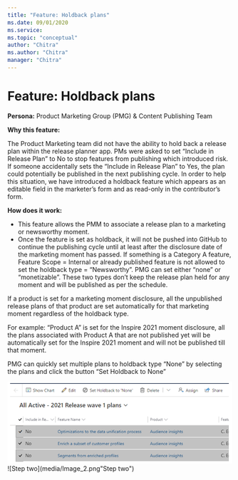 ```yaml
---
title: "Feature: Holdback plans"
ms.date: 09/01/2020
ms.service: 
ms.topic: "conceptual"
author: "Chitra"
ms.author: "Chitra"
manager: "Chitra"
---
```


# Feature: Holdback plans

**Persona:** Product Marketing Group (PMG) & Content Publishing Team

**Why this feature:**

The Product Marketing team did not have the ability to hold back a release plan within the release planner app. PMs were asked to set “Include in Release Plan” to No to stop features from publishing which introduced risk. If someone accidentally sets the “Include in Release Plan” to Yes, the plan could potentially be published in the next publishing cycle. In order to help this situation, we have introduced a holdback feature which appears as an editable field in the marketer’s form and as read-only in the contributor’s form.

**How does it work:**
-	This feature allows the PMM to associate a release plan to a marketing or newsworthy moment. 
-	Once the feature is set as holdback, it will not be pushed into GitHub to continue the publishing cycle until at least after the disclosure date of the marketing moment has passed.
If something is a Category A feature, Feature Scope = Internal or already published feature is not allowed to set the holdback type = “Newsworthy”. PMG can set either “none” or “monetizable”. These two types don’t keep the release plan held for any moment and will be published as per the schedule.

If a product is set for a marketing moment disclosure, all the unpublished release plans of that product are set automatically for that marketing moment regardless of the holdback type. 

For example: “Product A” is set for the Inspire 2021 moment disclosure, all the plans associated with Product A that are not published yet will be automatically set for the Inspire 2021 moment and will not be published till that moment.

PMG can quickly set multiple plans to holdback type “None” by selecting the plans and click the button “Set Holdback to None”

![Step one](media/Capture1.PNG "Step one")
![Step two](media/Image_2.png"Step two")

